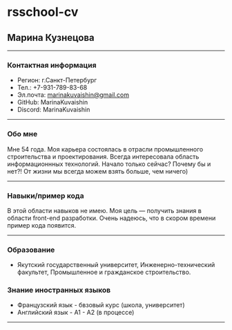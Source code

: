 # rsschool-cv
## Марина  Кузнецова
*********
### Контактная информация
* Регион: г.Санкт-Петербург
*  Тел.: +7-931-789-83-68
*  Эл.почта:  marinakuvaishin@gmail.com
*  GitHub:  MarinaKuvaishin
*  Discord:  MarinaKuvaishin
**********
### Обо мне
Мне 54 года. Моя карьера состоялась в отрасли промышленного строительства и проектирования. Всегда интересовала область информационнных технологий. Начало только сейчас? Почему бы и нет?! От жизни мы всегда можем взять больше, чем ничего)
********
### Навыки/пример кода
В этой области навыков не имею. Моя цель — получить знания в области front-end разработки. Очень надеюсь, что в скором времени пример кода появится.
*********
### Образование
* Якутский государственный университет, Инженерно-технический факультет, Промышленное и гражданское строительство. 
### Знание иностранных языков
* Французский язык - бвзовый курс (школа, университет)
* Английский язык - А1 - А2 (в процессе)
*************
